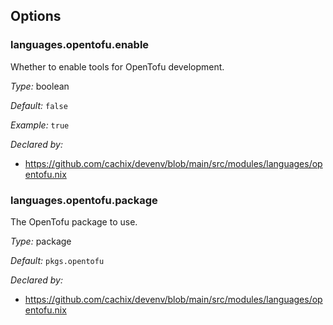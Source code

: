 [comment]: # (Do not edit this file as it is autogenerated. Go to docs/individual-docs if you want to make edits.)


[comment]: # (Please add your documentation on top of this line)

## Options

### languages\.opentofu\.enable

Whether to enable tools for OpenTofu development\.



*Type:*
boolean



*Default:*
` false `



*Example:*
` true `

*Declared by:*
 - [https://github\.com/cachix/devenv/blob/main/src/modules/languages/opentofu\.nix](https://github.com/cachix/devenv/blob/main/src/modules/languages/opentofu.nix)



### languages\.opentofu\.package



The OpenTofu package to use\.



*Type:*
package



*Default:*
` pkgs.opentofu `

*Declared by:*
 - [https://github\.com/cachix/devenv/blob/main/src/modules/languages/opentofu\.nix](https://github.com/cachix/devenv/blob/main/src/modules/languages/opentofu.nix)
